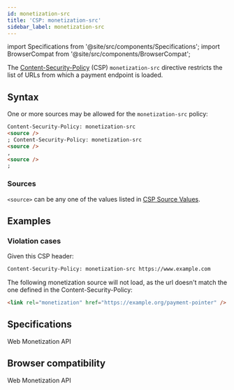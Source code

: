 ```yaml
---
id: monetization-src
title: 'CSP: monetization-src'
sidebar_label: monetization-src
---
```


import Specifications from '@site/src/components/Specifications';
import BrowserCompat from '@site/src/components/BrowserCompat';

The [Content-Security-Policy](https://developer.mozilla.org/en-US/docs/Web/HTTP/Headers/Content-Security-Policy) (CSP) `monetization-src` directive restricts the list of URLs from which a payment endpoint is loaded.

## Syntax

One or more sources may be allowed for the `monetization-src` policy:

```html
Content-Security-Policy: monetization-src
<source />
; Content-Security-Policy: monetization-src
<source />
,
<source />
;
```

### Sources

`<source>` can be any one of the values listed in [CSP Source Values](https://developer.mozilla.org/en-US/docs/Web/HTTP/Headers/Content-Security-Policy/Sources#sources).

## Examples

### Violation cases

Given this CSP header:

```html
Content-Security-Policy: monetization-src https://www.example.com
```

The following monetization source will not load, as the url doesn't match the one defined in the Content-Security-Policy:

```html
<link rel="monetization" href="https://example.org/payment-pointer" />
```

## Specifications

<Specifications link="monetization-src-directive">Web Monetization API</Specifications>

## Browser compatibility

<BrowserCompat dataFileName="monetization-src">Web Monetization API</BrowserCompat>
